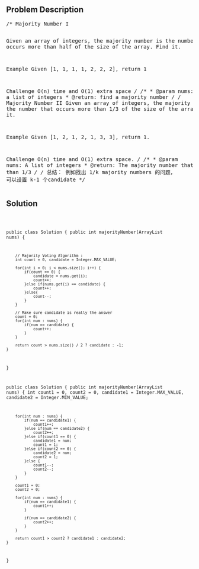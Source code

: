 <!--
<style>
  body { font-family: Arial, sans-serif; }
  .container { max-width: 400px; margin: 50px; padding: 10px; }
  .comment-block { background-color: #f9f9f9; padding: 10px; border-left: 5px solid #ccc; max-width: 400px; margin: 50px; overflow-wrap: break-word; white-space: pre-wrap; }
  .code-block { background-color: #f4f4f4; padding: 10px; border: 1px solid #ddd; }
</style>
-->

<div class='container'>
<h2>Problem Description</h2>
<div class='comment-block'>
<pre>
/* Majority Number I

Given an array of integers, 
the majority number is the number that occurs more than half of the size of the array. Find it.

Example
Given [1, 1, 1, 1, 2, 2, 2], return 1

Challenge 
O(n) time and O(1) extra space
*/
    /**
     * @param nums: a list of integers
     * @return: find a  majority number
     */
/* Majority Number II
Given an array of integers, the majority number is the number that occurs more than 1/3 of the size of the array.
Find it.

Example
Given [1, 2, 1, 2, 1, 3, 3], return 1.

Challenge 
O(n) time and O(1) extra space.
*/
    /**
     * @param nums: A list of integers
     * @return: The majority number that occurs more than 1/3
     */
/* 总结：
例如找出 1/k majority numbers 的问题， 可以设置 k-1 个candidate
*/
</pre>
</div>

<h2>Solution</h2>
<div class='code-block'>
<pre><code class='language-java'>

public class Solution {
    public int majorityNumber(ArrayList<Integer> nums) {

        // Majority Voting Algorithm :
        int count = 0, candidate = Integer.MAX_VALUE;
        
        for(int i = 0; i < nums.size(); i++) {
            if(count == 0) {
                candidate = nums.get(i);
                count++;
            }else if(nums.get(i) == candidate) {
                count++;
            }else{
                count--;
            }
        }
          
        // Make sure candidate is really the answer
        count = 0;
        for(int num : nums) {
            if(num == candidate) {
                count++;
            }
        }
        
        return count > nums.size() / 2 ? candidate : -1;
    }
}








public class Solution {
    public int majorityNumber(ArrayList<Integer> nums) {
        int count1 = 0, count2 = 0, candidate1 = Integer.MAX_VALUE, candidate2 = Integer.MIN_VALUE;
        
        for(int num : nums) {
            if(num == candidate1) {
                count1++;
            }else if(num == candidate2) {
                count2++;
            }else if(count1 == 0) {
                candidate1 = num;
                count1 = 1;
            }else if(count2 == 0) {
                candidate2 = num;
                count2 = 1;
            }else {
                count1--;
                count2--;
            }
        }
        
        count1 = 0;
        count2 = 0;
        
        for(int num : nums) {
            if(num == candidate1) {
                count1++;
            }
            
            if(num == candidate2) {
                count2++;
            }
        }
        
        return count1 > count2 ? candidate1 : candidate2;
    }
}


</code></pre>
</div>
</div>
